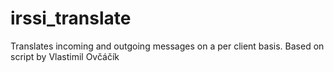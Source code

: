 # irssi_translate
Translates incoming and outgoing messages on a per client basis. Based on script by Vlastimil Ovčáčík
